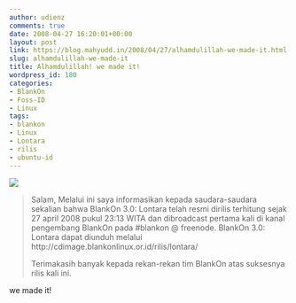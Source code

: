 ```yaml
---
author: udienz
comments: true
date: 2008-04-27 16:20:01+00:00
layout: post
link: https://blog.mahyudd.in/2008/04/27/alhamdulillah-we-made-it.html
slug: alhamdulillah-we-made-it
title: Alhamdulillah! we made it!
wordpress_id: 180
categories:
- BlankOn
- Foss-ID
- Linux
tags:
- blankon
- Linux
- Lontara
- rilis
- ubuntu-id
---
```


![](http://cecunguk.blankonlinux.or.id/~alie/logo/logo-blangkon2.png)


<blockquote>Salam,
Melalui ini saya informasikan kepada saudara-saudara sekalian bahwa BlankOn 3.0: Lontara telah resmi dirilis terhitung sejak 27 april 2008 pukul 23:13 WITA dan dibroadcast pertama kali di kanal pengembang BlankOn pada #blankon @ freenode.
BlankOn 3.0: Lontara dapat diunduh melalui http://cdimage.blankonlinux.or.id/rilis/lontara/

Terimakasih banyak kepada rekan-rekan tim BlankOn atas suksesnya rilis kali ini.</blockquote>


we made it!
